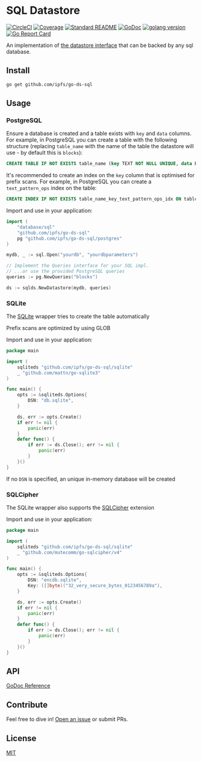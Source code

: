 # SQL Datastore

[![CircleCI](https://circleci.com/gh/ipfs/go-ds-sql.svg?style=shield)](https://circleci.com/gh/ipfs/go-ds-sql)
[![Coverage](https://codecov.io/gh/ipfs/go-ds-sql/branch/master/graph/badge.svg)](https://codecov.io/gh/ipfs/go-ds-sql)
[![Standard README](https://img.shields.io/badge/readme%20style-standard-brightgreen.svg)](https://github.com/RichardLitt/standard-readme)
[![GoDoc](http://img.shields.io/badge/godoc-reference-5272B4.svg)](https://godoc.org/github.com/ipfs/go-ds-sql)
[![golang version](https://img.shields.io/badge/golang-%3E%3D1.14.0-orange.svg)](https://golang.org/)
[![Go Report Card](https://goreportcard.com/badge/github.com/ipfs/go-ds-sql)](https://goreportcard.com/report/github.com/ipfs/go-ds-sql)

An implementation of [the datastore interface](https://github.com/ipfs/go-datastore)
that can be backed by any sql database.

## Install

```sh
go get github.com/ipfs/go-ds-sql
```

## Usage

### PostgreSQL

Ensure a database is created and a table exists with `key` and `data` columns. For example, in PostgreSQL you can create a table with the following structure (replacing `table_name` with the name of the table the datastore will use - by default this is `blocks`):

```sql
CREATE TABLE IF NOT EXISTS table_name (key TEXT NOT NULL UNIQUE, data BYTEA)
```

It's recommended to create an index on the `key` column that is optimised for prefix scans. For example, in PostgreSQL you can create a `text_pattern_ops` index on the table:

```sql
CREATE INDEX IF NOT EXISTS table_name_key_text_pattern_ops_idx ON table_name (key text_pattern_ops)
```

Import and use in your application:

```go
import (
	"database/sql"
	"github.com/ipfs/go-ds-sql"
	pg "github.com/ipfs/go-ds-sql/postgres"
)

mydb, _ := sql.Open("yourdb", "yourdbparameters")

// Implement the Queries interface for your SQL impl.
// ...or use the provided PostgreSQL queries
queries := pg.NewQueries("blocks")

ds := sqlds.NewDatastore(mydb, queries)
```

### SQLite

The [SQLite](https://sqlite.org) wrapper tries to create the table automatically

Prefix scans are optimized by using GLOB

Import and use in your application:

```go
package main

import (
	sqliteds "github.com/ipfs/go-ds-sql/sqlite"
	_ "github.com/mattn/go-sqlite3"
)

func main() {
	opts := &sqliteds.Options{
		DSN: "db.sqlite",
	}

	ds, err := opts.Create()
	if err != nil {
		panic(err)
	}
	defer func() {
		if err := ds.Close(); err != nil {
			panic(err)
		}
	}()
}
```

If no `DSN` is specified, an unique in-memory database will be created

### SQLCipher

The SQLite wrapper also supports the [SQLCipher](https://www.zetetic.net/sqlcipher/) extension

Import and use in your application:

```go
package main

import (
	sqliteds "github.com/ipfs/go-ds-sql/sqlite"
	_ "github.com/mutecomm/go-sqlcipher/v4"
)

func main() {
	opts := &sqliteds.Options{
		DSN: "encdb.sqlite",
		Key: ([]byte)("32_very_secure_bytes_0123456789a"),
	}

	ds, err := opts.Create()
	if err != nil {
		panic(err)
	}
	defer func() {
		if err := ds.Close(); err != nil {
			panic(err)
		}
	}()
}
```

## API

[GoDoc Reference](https://godoc.org/github.com/ipfs/go-ds-sql)

## Contribute

Feel free to dive in! [Open an issue](https://github.com/ipfs/go-ds-sql/issues/new) or submit PRs.

## License

[MIT](LICENSE)
